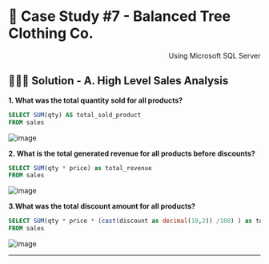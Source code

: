 #  👕 Case Study #7 - Balanced Tree Clothing Co.
<p align="right"> Using Microsoft SQL Server </p>

## 👩🏻‍💻 Solution - A. High Level Sales Analysis

**1. What was the total quantity sold for all products?**

````sql
SELECT SUM(qty) AS total_sold_product
FROM sales
````
![image](https://user-images.githubusercontent.com/101379141/199990351-26ec3035-bf36-4955-8a1e-781fc641e625.png)

**2. What is the total generated revenue for all products before discounts?**

````sql
SELECT SUM(qty * price) as total_revenue
FROM sales
````

![image](https://user-images.githubusercontent.com/101379141/199990537-41a3cdd9-728b-40e0-b752-48652be206cf.png)

**3.What was the total discount amount for all products?**


````sql
SELECT SUM(qty * price * (cast(discount as decimal(10,2)) /100) ) as total_discount
FROM sales
````

![image](https://user-images.githubusercontent.com/101379141/199990766-c98eb556-73f2-4586-a87b-3f48bb72b4b6.png)


***
